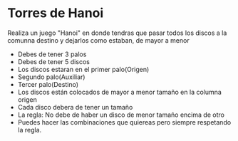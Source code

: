 # Torres de Hanoi
Realiza un juego "Hanoi" en donde tendras que pasar todos los discos a la comunna destino y dejarlos como estaban, de mayor a menor
- Debes de tener 3 palos
- Debes de tener 5 discos
- Los discos estaran en el primer palo(Origen)
- Segundo palo(Auxiliar)
- Tercer palo(Destino)
- Los discos están colocados de mayor a menor tamaño en la columna origen
- Cada disco debera de tener un tamaño
- La regla: No debe de haber un disco de menor tamaño encima de otro
- Puedes hacer las combinaciones que quiereas pero siempre respetando la regla.


